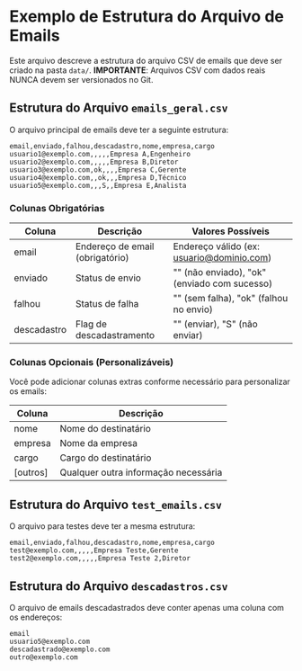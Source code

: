# Exemplo de Estrutura do Arquivo de Emails

Este arquivo descreve a estrutura do arquivo CSV de emails que deve ser criado na pasta `data/`. 
**IMPORTANTE**: Arquivos CSV com dados reais NUNCA devem ser versionados no Git.

## Estrutura do Arquivo `emails_geral.csv`

O arquivo principal de emails deve ter a seguinte estrutura:

```csv
email,enviado,falhou,descadastro,nome,empresa,cargo
usuario1@exemplo.com,,,,,Empresa A,Engenheiro
usuario2@exemplo.com,,,,,Empresa B,Diretor
usuario3@exemplo.com,ok,,,,Empresa C,Gerente
usuario4@exemplo.com,,ok,,,Empresa D,Técnico
usuario5@exemplo.com,,,S,,Empresa E,Analista
```

### Colunas Obrigatórias

| Coluna | Descrição | Valores Possíveis |
|--------|-----------|-------------------|
| email | Endereço de email (obrigatório) | Endereço válido (ex: usuario@dominio.com) |
| enviado | Status de envio | "" (não enviado), "ok" (enviado com sucesso) |
| falhou | Status de falha | "" (sem falha), "ok" (falhou no envio) |
| descadastro | Flag de descadastramento | "" (enviar), "S" (não enviar) |

### Colunas Opcionais (Personalizáveis)

Você pode adicionar colunas extras conforme necessário para personalizar os emails:

| Coluna | Descrição |
|--------|-----------|
| nome | Nome do destinatário |
| empresa | Nome da empresa |
| cargo | Cargo do destinatário |
| [outros] | Qualquer outra informação necessária |

## Estrutura do Arquivo `test_emails.csv`

O arquivo para testes deve ter a mesma estrutura:

```csv
email,enviado,falhou,descadastro,nome,empresa,cargo
test@exemplo.com,,,,,Empresa Teste,Gerente
test2@exemplo.com,,,,,Empresa Teste 2,Diretor
```

## Estrutura do Arquivo `descadastros.csv`

O arquivo de emails descadastrados deve conter apenas uma coluna com os endereços:

```csv
email
usuario5@exemplo.com
descadastrado@exemplo.com
outro@exemplo.com
``` 